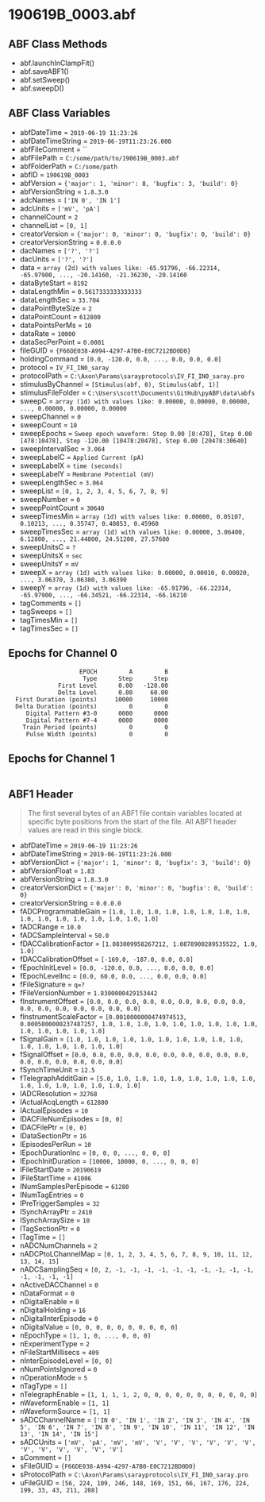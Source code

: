 # 190619B_0003.abf

## ABF Class Methods

* abf.launchInClampFit()
* abf.saveABF1()
* abf.setSweep()
* abf.sweepD()

## ABF Class Variables

* abfDateTime = `2019-06-19 11:23:26`
* abfDateTimeString = `2019-06-19T11:23:26.000`
* abfFileComment = ``
* abfFilePath = `C:/some/path/to/190619B_0003.abf`
* abfFolderPath = `C:/some/path`
* abfID = `190619B_0003`
* abfVersion = `{'major': 1, 'minor': 8, 'bugfix': 3, 'build': 0}`
* abfVersionString = `1.8.3.0`
* adcNames = `['IN 0', 'IN 1']`
* adcUnits = `['mV', 'pA']`
* channelCount = `2`
* channelList = `[0, 1]`
* creatorVersion = `{'major': 0, 'minor': 0, 'bugfix': 0, 'build': 0}`
* creatorVersionString = `0.0.0.0`
* dacNames = `['?', '?']`
* dacUnits = `['?', '?']`
* data = `array (2d) with values like: -65.91796, -66.22314, -65.97900, ..., -20.14160, -21.36230, -20.14160`
* dataByteStart = `8192`
* dataLengthMin = `0.5617333333333333`
* dataLengthSec = `33.704`
* dataPointByteSize = `2`
* dataPointCount = `612800`
* dataPointsPerMs = `10`
* dataRate = `10000`
* dataSecPerPoint = `0.0001`
* fileGUID = `{F66DE038-A994-4297-A7B0-E0C7212BD0D0}`
* holdingCommand = `[0.0, -120.0, 0.0, ..., 0.0, 0.0, 0.0]`
* protocol = `IV_FI_IN0_saray`
* protocolPath = `C:\Axon\Params\sarayprotocols\IV_FI_IN0_saray.pro`
* stimulusByChannel = `[Stimulus(abf, 0), Stimulus(abf, 1)]`
* stimulusFileFolder = `C:\Users\scott\Documents\GitHub\pyABF\data\abfs`
* sweepC = `array (1d) with values like: 0.00000, 0.00000, 0.00000, ..., 0.00000, 0.00000, 0.00000`
* sweepChannel = `0`
* sweepCount = `10`
* sweepEpochs = `Sweep epoch waveform: Step 0.00 [0:478], Step 0.00 [478:10478], Step -120.00 [10478:20478], Step 0.00 [20478:30640]`
* sweepIntervalSec = `3.064`
* sweepLabelC = `Applied Current (pA)`
* sweepLabelX = `time (seconds)`
* sweepLabelY = `Membrane Potential (mV)`
* sweepLengthSec = `3.064`
* sweepList = `[0, 1, 2, 3, 4, 5, 6, 7, 8, 9]`
* sweepNumber = `0`
* sweepPointCount = `30640`
* sweepTimesMin = `array (1d) with values like: 0.00000, 0.05107, 0.10213, ..., 0.35747, 0.40853, 0.45960`
* sweepTimesSec = `array (1d) with values like: 0.00000, 3.06400, 6.12800, ..., 21.44800, 24.51200, 27.57600`
* sweepUnitsC = `?`
* sweepUnitsX = `sec`
* sweepUnitsY = `mV`
* sweepX = `array (1d) with values like: 0.00000, 0.00010, 0.00020, ..., 3.06370, 3.06380, 3.06390`
* sweepY = `array (1d) with values like: -65.91796, -66.22314, -65.97900, ..., -66.34521, -66.22314, -66.16210`
* tagComments = `[]`
* tagSweeps = `[]`
* tagTimesMin = `[]`
* tagTimesSec = `[]`

## Epochs for Channel 0


```
                    EPOCH         A         B
                     Type      Step      Step
              First Level      0.00   -120.00
              Delta Level      0.00     60.00
  First Duration (points)     10000     10000
  Delta Duration (points)         0         0
     Digital Pattern #3-0      0000      0000
     Digital Pattern #7-4      0000      0000
    Train Period (points)         0         0
     Pulse Width (points)         0         0
```

## Epochs for Channel 1


```

```

## ABF1 Header

> The first several bytes of an ABF1 file contain variables     located at specific byte positions from the start of the file.     All ABF1 header values are read in this single block. 

* abfDateTime = `2019-06-19 11:23:26`
* abfDateTimeString = `2019-06-19T11:23:26.000`
* abfVersionDict = `{'major': 1, 'minor': 8, 'bugfix': 3, 'build': 0}`
* abfVersionFloat = `1.83`
* abfVersionString = `1.8.3.0`
* creatorVersionDict = `{'major': 0, 'minor': 0, 'bugfix': 0, 'build': 0}`
* creatorVersionString = `0.0.0.0`
* fADCProgrammableGain = `[1.0, 1.0, 1.0, 1.0, 1.0, 1.0, 1.0, 1.0, 1.0, 1.0, 1.0, 1.0, 1.0, 1.0, 1.0, 1.0]`
* fADCRange = `10.0`
* fADCSampleInterval = `50.0`
* fDACCalibrationFactor = `[1.083009958267212, 1.0878900289535522, 1.0, 1.0]`
* fDACCalibrationOffset = `[-169.0, -187.0, 0.0, 0.0]`
* fEpochInitLevel = `[0.0, -120.0, 0.0, ..., 0.0, 0.0, 0.0]`
* fEpochLevelInc = `[0.0, 60.0, 0.0, ..., 0.0, 0.0, 0.0]`
* fFileSignature = `q=?`
* fFileVersionNumber = `1.8300000429153442`
* fInstrumentOffset = `[0.0, 0.0, 0.0, 0.0, 0.0, 0.0, 0.0, 0.0, 0.0, 0.0, 0.0, 0.0, 0.0, 0.0, 0.0, 0.0]`
* fInstrumentScaleFactor = `[0.0010000000474974513, 0.0005000000237487257, 1.0, 1.0, 1.0, 1.0, 1.0, 1.0, 1.0, 1.0, 1.0, 1.0, 1.0, 1.0, 1.0, 1.0]`
* fSignalGain = `[1.0, 1.0, 1.0, 1.0, 1.0, 1.0, 1.0, 1.0, 1.0, 1.0, 1.0, 1.0, 1.0, 1.0, 1.0, 1.0]`
* fSignalOffset = `[0.0, 0.0, 0.0, 0.0, 0.0, 0.0, 0.0, 0.0, 0.0, 0.0, 0.0, 0.0, 0.0, 0.0, 0.0, 0.0]`
* fSynchTimeUnit = `12.5`
* fTelegraphAdditGain = `[5.0, 1.0, 1.0, 1.0, 1.0, 1.0, 1.0, 1.0, 1.0, 1.0, 1.0, 1.0, 1.0, 1.0, 1.0, 1.0]`
* lADCResolution = `32768`
* lActualAcqLength = `612800`
* lActualEpisodes = `10`
* lDACFileNumEpisodes = `[0, 0]`
* lDACFilePtr = `[0, 0]`
* lDataSectionPtr = `16`
* lEpisodesPerRun = `10`
* lEpochDurationInc = `[0, 0, 0, ..., 0, 0, 0]`
* lEpochInitDuration = `[10000, 10000, 0, ..., 0, 0, 0]`
* lFileStartDate = `20190619`
* lFileStartTime = `41006`
* lNumSamplesPerEpisode = `61280`
* lNumTagEntries = `0`
* lPreTriggerSamples = `32`
* lSynchArrayPtr = `2410`
* lSynchArraySize = `10`
* lTagSectionPtr = `0`
* lTagTime = `[]`
* nADCNumChannels = `2`
* nADCPtoLChannelMap = `[0, 1, 2, 3, 4, 5, 6, 7, 8, 9, 10, 11, 12, 13, 14, 15]`
* nADCSamplingSeq = `[0, 2, -1, -1, -1, -1, -1, -1, -1, -1, -1, -1, -1, -1, -1, -1]`
* nActiveDACChannel = `0`
* nDataFormat = `0`
* nDigitalEnable = `0`
* nDigitalHolding = `16`
* nDigitalInterEpisode = `0`
* nDigitalValue = `[0, 0, 0, 0, 0, 0, 0, 0, 0, 0]`
* nEpochType = `[1, 1, 0, ..., 0, 0, 0]`
* nExperimentType = `2`
* nFileStartMillisecs = `409`
* nInterEpisodeLevel = `[0, 0]`
* nNumPointsIgnored = `0`
* nOperationMode = `5`
* nTagType = `[]`
* nTelegraphEnable = `[1, 1, 1, 1, 2, 0, 0, 0, 0, 0, 0, 0, 0, 0, 0, 0]`
* nWaveformEnable = `[1, 1]`
* nWaveformSource = `[1, 1]`
* sADCChannelName = `['IN 0', 'IN 1', 'IN 2', 'IN 3', 'IN 4', 'IN 5', 'IN 6', 'IN 7', 'IN 8', 'IN 9', 'IN 10', 'IN 11', 'IN 12', 'IN 13', 'IN 14', 'IN 15']`
* sADCUnits = `['mV', 'pA', 'mV', 'mV', 'V', 'V', 'V', 'V', 'V', 'V', 'V', 'V', 'V', 'V', 'V', 'V']`
* sComment = `[]`
* sFileGUID = `{F66DE038-A994-4297-A7B0-E0C7212BD0D0}`
* sProtocolPath = `C:\Axon\Params\sarayprotocols\IV_FI_IN0_saray.pro`
* uFileGUID = `[56, 224, 109, 246, 148, 169, 151, 66, 167, 176, 224, 199, 33, 43, 211, 208]`

